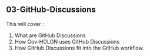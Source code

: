 ## 03-GitHub-Discussions

This will cover :

1. What are GitHub Discussions
2. How Gov-HOLON uses GitHub Discussions
3. How GitHub Discussions fit into the GitHub workflow.
